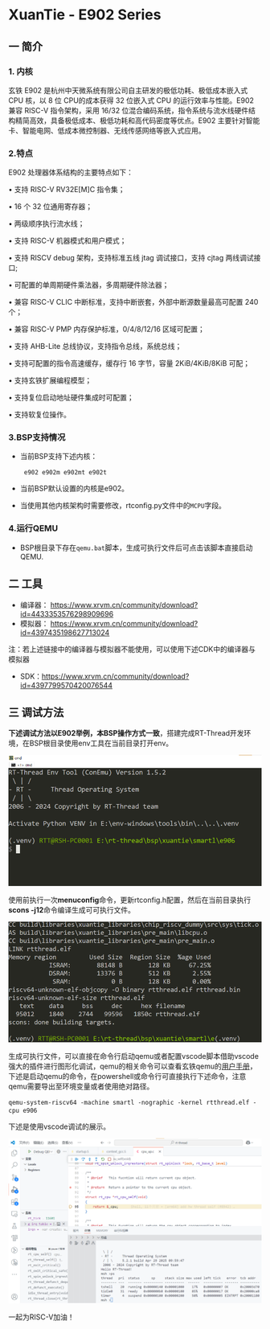 # XuanTie - E902  Series

## 一 简介

### 1. 内核

玄铁 E902 是杭州中天微系统有限公司自主研发的极低功耗、极低成本嵌入式 CPU 核，以 8 位 CPU的成本获得 32 位嵌入式 CPU 的运行效率与性能。E902 兼容 RISC-V 指令架构，采用 16/32 位混合编码系统，指令系统与流水线硬件结构精简高效，具备极低成本、极低功耗和高代码密度等优点。E902 主要针对智能卡、智能电网、低成本微控制器、无线传感网络等嵌入式应用。

### 2.特点

E902 处理器体系结构的主要特点如下：

• 支持 RISC-V RV32E[M]C 指令集；

• 16 个 32 位通用寄存器；

• 两级顺序执行流水线；

• 支持 RISC-V 机器模式和用户模式；

• 支持 RISCV debug 架构，支持标准五线 jtag 调试接口，支持 cjtag 两线调试接口;

• 可配置的单周期硬件乘法器，多周期硬件除法器；

• 兼容 RISC-V CLIC 中断标准，支持中断嵌套，外部中断源数量最高可配置 240 个；

• 兼容 RISC-V PMP 内存保护标准，0/4/8/12/16 区域可配置；

• 支持 AHB-Lite 总线协议，支持指令总线，系统总线；

• 支持可配置的指令高速缓存，缓存行 16 字节，容量 2KiB/4KiB/8KiB 可配；

• 支持玄铁扩展编程模型；

• 支持复位启动地址硬件集成时可配置；

• 支持软复位操作。

### 3.BSP支持情况

- 当前BSP支持下述内核：

  ```asciiarmor
   e902 e902m e902mt e902t
  ```

- 当前BSP默认设置的内核是e902。

- 当使用其他内核架构时需要修改，rtconfig.py文件中的`MCPU`字段。

### 4.运行QEMU

- BSP根目录下存在`qemu.bat`脚本，生成可执行文件后可点击该脚本直接启动QEMU.

## 二 工具

- 编译器： https://www.xrvm.cn/community/download?id=4433353576298909696
- 模拟器： https://www.xrvm.cn/community/download?id=4397435198627713024

注：若上述链接中的编译器与模拟器不能使用，可以使用下述CDK中的编译器与模拟器

- SDK：https://www.xrvm.cn/community/download?id=4397799570420076544

## 三 调试方法

**下述调试方法以E902举例，本BSP操作方式一致**，搭建完成RT-Thread开发环境，在BSP根目录使用env工具在当前目录打开env。

![](figures/1.env.png)

使用前执行一次**menuconfig**命令，更新rtconfig.h配置，然后在当前目录执行**scons -j12**命令编译生成可可执行文件。

<img src="figures/2.scons.png" alt="env" style="zoom: 95%;" />

生成可执行文件，可以直接在命令行启动qemu或者配置vscode脚本借助vscode强大的插件进行图形化调试，qemu的相关命令可以查看玄铁qemu的[用户手册](https://www.xrvm.cn/community/download?id=4397435198627713024)，下述是启动qemu的命令，在powershell或命令行可直接执行下述命令，注意qemu需要导出至环境变量或者使用绝对路径。

```shell
qemu-system-riscv64 -machine smartl -nographic -kernel rtthread.elf -cpu e906
```

下述是使用vscode调试的展示。

<img src="figures/3.vscode.png" alt="env" style="zoom: 63%;" />

一起为RISC-V加油！
